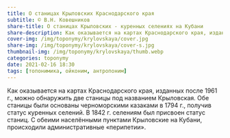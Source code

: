 ```yaml
---
title: О станицах Крыловских Краснодарского края
subtitle: © В.Н. Ковешников
share-title: О станицах Крыловских - куренных селениях на Кубани
share-description: Как оказывается на картах Краснодарского края, изданных после 1961 г., можно обнаружить две станицы под названием Крыловская.
cover-img: /img/toponymy/krylovskaya/cover.jpg
share-img: /img/toponymy/krylovskaya/cover-s.jpg
thumbnail-img: /img/toponymy/krylovskaya/thumb.webp
categories: toponymy
date: 2021-02-16 18:30
tags: [топонимика, ойконим, антропоним]
---
```

Как оказывается на картах Краснодарского края, изданных после 1961 г., можно обнаружить две станицы под названием Крыловская. Обе станицы были основаны черноморскими казаками в 1794 г., получив статус куренных селений. В 1842 г. селениям был присвоен статус станиц. С обеими населёнными пунктами Крыловские на Кубани, происходили административные «перипетии». 
